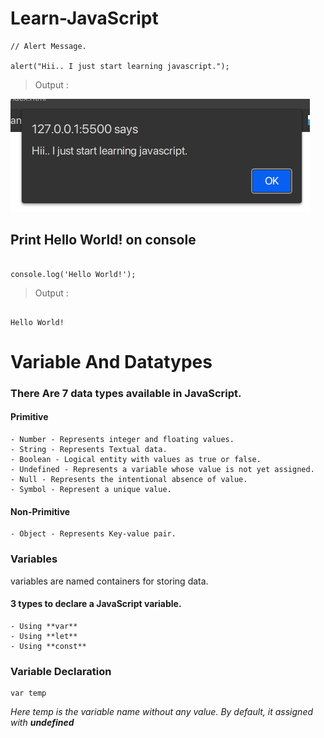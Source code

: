 # Learn-JavaScript

```
// Alert Message.

alert("Hii.. I just start learning javascript.");
```
>Output :

![This is an image](./OutputImages/Screenshot%20from%202023-02-04%2022-39-26.png)

## Print Hello World! on console
```

console.log('Hello World!');

```
>Output : 
```

Hello World!

```

# Variable And Datatypes

### There Are 7 data types available in JavaScript.

#### Primitive
    - Number - Represents integer and floating values.
    - String - Represents Textual data.
    - Boolean - Logical entity with values as true or false.
    - Undefined - Represents a variable whose value is not yet assigned.
    - Null - Represents the intentional absence of value.
    - Symbol - Represent a unique value.

#### Non-Primitive
    - Object - Represents Key-value pair.

### Variables
variables are named containers for storing data.

#### 3 types to declare a JavaScript variable.
    - Using **var**
    - Using **let**
    - Using **const**

### Variable Declaration

```
var temp
```
*Here temp is the variable name without any value. By default, it assigned with **undefined***
